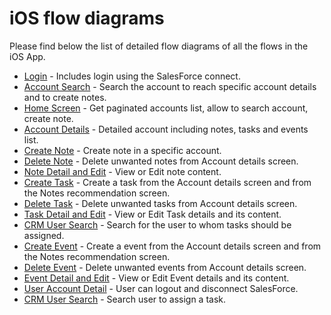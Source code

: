 # iOS flow diagrams

Please find below the list of detailed flow diagrams of all the flows in the iOS App.

- [Login](./login.mermaid) - Includes login using the SalesForce connect.
- [Account Search](./AccountSearchScreen.mermaid) - Search the account to reach specific account details and to create notes.
- [Home Screen](./HomeScreen.mermaid) - Get paginated accounts list, allow to search account, create note.
- [Account Details](./AccountDetailScreen.mermaid) - Detailed account including notes, tasks and events list.
- [Create Note](./CreateNoteScreen.mermaid) - Create note in a specific account.
- [Delete Note](./DeleteNote.mermaid) - Delete unwanted notes from Account details screen.
- [Note Detail and Edit](./NoteDetailScreen.mermaid) - View or Edit note content.
- [Create Task](./CreateTaskScreen.mermaid) - Create a task from the Account details screen and from the Notes recommendation screen.
- [Delete Task](./DeleteTask.mermaid) - Delete unwanted tasks from Account details screen.
- [Task Detail and Edit](./TaskDetailScreen.mermaid) - View or Edit Task details and its content.
- [CRM User Search](./CrmUserSearchScreen.mermaid) - Search for the user to whom tasks should be assigned.
- [Create Event](./CreateEventScreen.mermaid) - Create a event from the Account details screen and from the Notes recommendation screen.
- [Delete Event](./DeleteEvent.mermaid) - Delete unwanted events from Account details screen.
- [Event Detail and Edit](./EventDetailScreen.mermaid) - View or Edit Event details and its content.
- [User Account Detail](./UserAccountDetailScreen.mermaid) - User can logout and disconnect SalesForce.
- [CRM User Search](./CrmUserSearchScreen.mermaid) - Search user to assign a task.

